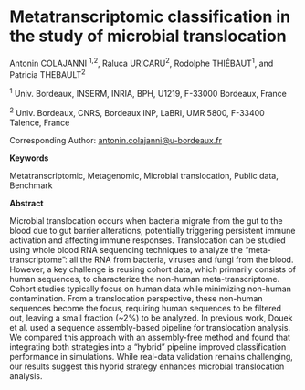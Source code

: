 # Metatranscriptomic classification in the study of microbial translocation

Antonin COLAJANNI <sup>1,2</sup>, Raluca URICARU<sup>2</sup>, Rodolphe THIÉBAUT<sup>1</sup>, and Patricia THEBAULT<sup>2</sup> 

<sup>1</sup> Univ. Bordeaux, INSERM, INRIA, BPH, U1219, F-33000 Bordeaux, France 

<sup>2</sup> Univ. Bordeaux, CNRS, Bordeaux INP, LaBRI, UMR 5800, F-33400 Talence, France

Corresponding Author: antonin.colajanni@u-bordeaux.fr 

**Keywords**

Metatranscriptomic, Metagenomic, Microbial translocation, Public data, Benchmark

**Abstract** 

Microbial translocation occurs when bacteria migrate from the gut to the blood due to gut barrier alterations, potentially triggering persistent immune activation and affecting immune responses. Translocation can be studied using whole blood RNA sequencing techniques to analyze the “meta-transcriptome”: all the RNA from bacteria, viruses and fungi from the blood. However, a key challenge is reusing cohort data, which primarily consists of human sequences, to characterize the non-human meta-transcriptome. Cohort studies typically focus on human data while minimizing non-human contamination. From a translocation perspective, these non-human sequences become the focus, requiring human sequences to be filtered out, leaving a small fraction (~2%) to be analyzed. In previous work, Douek et al. used a sequence assembly-based pipeline for translocation analysis. We compared this approach with an assembly-free method and found that integrating both strategies into a “hybrid” pipeline improved classification performance in simulations. While real-data validation remains challenging, our results suggest this hybrid strategy enhances microbial translocation analysis.
